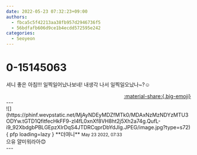 ```yaml
---
date: 2022-05-23 07:32:23+09:00
authors:
  - fbca5c5f42213aa38fb957d2946736f5
  - 56bdfafb606d9ce1b4ecdd572595e242
categories:
  - Seoyeon
---
```


# 0-15145063

<div class="post-container" markdown="1">
<div class="content-container md-sidebar__scrollwrap" markdown="1">

셔니 좋은 아침!!! 일찍일어났나보네! 내생각 나서 일찍일오났나~?☺️

</div>
</div>

<div style="text-align: right;" markdown="1">
<a href="https://weverse.io/fromis9/fanpost/0-15145063" style="text-align: right;">:material-share:{.big-emoji}</a>
</div>
---

<div class="comments-container md-sidebar__scrollwrap" markdown="1">
<div class="comment" markdown="1">
<div class='id-container' markdown="1">
![](https://phinf.wevpstatic.net/MjAyNDEyMDZfMTk0/MDAxNzMzNDYzMTU3ODYw.tGTD1QfitfecHkFF9-zI4fL0xnXf8VH8ht2j5Xh2a74g.QufL-i9_92XbdgbPBLGEpzXIrDqS4JTDRCqprDbYdJIg.JPEG/image.jpg?type=s72){ pfp loading=lazy }
**<span class="artist">더여니</span>** <small>May 23 2022, 07:33</small><br>
</div>
<div class='comment-body' markdown="1">
으유 얄미워라아😊
</div>
</div>
</div>
---
